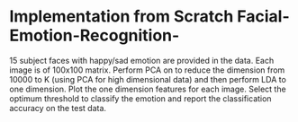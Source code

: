 # Implementation from Scratch Facial-Emotion-Recognition-
15 subject faces with happy/sad emotion are provided in the data. Each image is of 100x100 matrix. Perform PCA on to reduce the dimension from 10000 to K (using PCA for high dimensional data) and then perform LDA to one dimension. Plot the one dimension features for each image. Select the optimum threshold to classify the emotion and report the classification accuracy on the test data.
